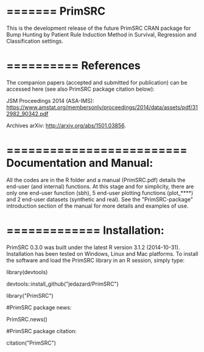 =======
PrimSRC
=======
This is the development release of the future PrimSRC CRAN package for Bump Hunting by Patient Rule Induction Method in Survival, Regression and Classification settings. 

==========
References
==========
The companion papers (accepted and submitted for publication) can be accessed here (see also PrimSRC package citation below):

JSM Proceedings 2014 (ASA-IMS): https://www.amstat.org/membersonly/proceedings/2014/data/assets/pdf/312982_90342.pdf

Archives arXiv: http://arxiv.org/abs/1501.03856.

=========================
Documentation and Manual: 
=========================
All the codes are in the R folder and a manual (PrimSRC.pdf) details the end-user (and internal) functions. At this stage and for simplicity, there are only one end-user function (sbh), 5 end-user plotting functions (plot_****) and 2 end-user datasets (synthetic and real). See the "PrimSRC-package" introduction section of the manual for more details and examples of use.

=============
Installation: 
=============
PrimSRC 0.3.0 was built under the latest R version 3.1.2 (2014-10-31).
Installation has been tested on Windows, Linux and Mac platforms.
To install the software and load the PrimSRC library in an R session, simply type:

library(devtools)

devtools::install_github("jedazard/PrimSRC")

library("PrimSRC")

#PrimSRC package news:

PrimSRC.news()

#PrimSRC package citation:

citation("PrimSRC")
